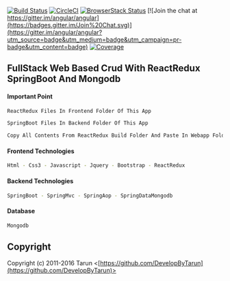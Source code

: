 [![Build Status](https://travis-ci.org/angular/angular.svg?branch=master)](https://travis-ci.org/angular/angular)
[![CircleCI](https://circleci.com/gh/angular/angular/tree/master.svg?style=shield)](https://circleci.com/gh/angular/angular/tree/master)
[![BrowserStack Status](https://www.browserstack.com/automate/badge.svg?badge_key=LzF3RzBVVGt6VWE2S0hHaC9uYllOZz09LS1BVjNTclBKV0x4eVRlcjA4QVY1M0N3PT0=--eb4ce8c8dc2c1c5b2b5352d473ee12a73ac20e06)](https://www.browserstack.com/automate/public-build/LzF3RzBVVGt6VWE2S0hHaC9uYllOZz09LS1BVjNTclBKV0x4eVRlcjA4QVY1M0N3PT0=--eb4ce8c8dc2c1c5b2b5352d473ee12a73ac20e06)
[![Join the chat at https://gitter.im/angular/angular](https://badges.gitter.im/Join%20Chat.svg)](https://gitter.im/angular/angular?utm_source=badge&utm_medium=badge&utm_campaign=pr-badge&utm_content=badge)
[![Coverage](https://img.shields.io/coveralls/jaredhanson/passport-twitter.svg)](https://coveralls.io/r/jaredhanson/passport-twitter)

## FullStack Web Based Crud With ReactRedux SpringBoot And Mongodb

#### Important Point

```bash
ReactRedux Files In Frontend Folder Of This App
```

```bash
SpringBoot Files In Backend Folder Of This App
```

```bash
Copy All Contents From ReactRedux Build Folder And Paste In Webapp Folder Of SpringBoot
```

#### Frontend Technologies

```bash
Html - Css3 - Javascript - Jquery - Bootstrap - ReactRedux
```

#### Backend Technologies

```bash
SpringBoot - SpringMvc - SpringAop - SpringDataMongodb
```

#### Database

```bash
Mongodb
```

## Copyright

Copyright (c) 2011-2016 Tarun <[https://github.com/DevelopByTarun](https://github.com/DevelopByTarun)>
